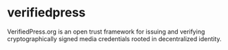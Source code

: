 # verifiedpress
VerifiedPress.org is an open trust framework for issuing and verifying cryptographically signed media credentials rooted in decentralized identity.
